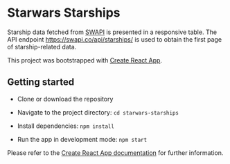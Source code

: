 # Starwars Starships

Starship data fetched from [SWAPI](https://swapi.co/) is presented in a responsive table. The API endpoint https://swapi.co/api/starships/ is used to obtain the first page of starship-related data.

This project was bootstrapped with [Create React App](https://github.com/facebook/create-react-app).

## Getting started

* Clone or download the repository 

* Navigate to the project directory: ```cd starwars-starships```

* Install dependencies: ```npm install```

* Run the app in development mode: ```npm start```

Please refer to the [Create React App documentation](https://facebook.github.io/create-react-app/docs/getting-started) for further information.
